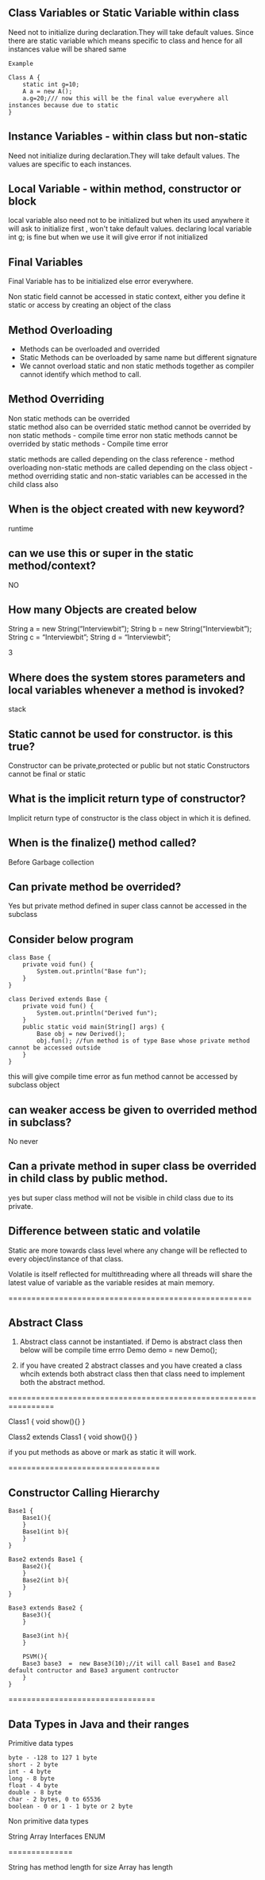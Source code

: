 Class Variables or Static Variable within class
----------------------------------------------
Need not to initialize during declaration.They will take default values.
Since there are static variable which means specific to class and hence for all instances value will
be shared same

    Example

    Class A {
        static int g=10;
        A a = new A();
        a.g=20;/// now this will be the final value everywhere all instances because due to static
    }

Instance Variables - within class but non-static
------------------------------------------------
Need not initialize during declaration.They will take default values.
The values are specific to each instances.

Local Variable - within method, constructor or block
-----------------------------------------------------
local variable also need not to be initialized but when its used anywhere it will ask to initialize first , won't take default values.
declaring local variable int g; is fine but when we use it will give error if not initialized

**Final Variables**
-------------------
Final Variable has to be initialized else error everywhere.

Non static field cannot be accessed in static context, either you define it static or access by creating
an object of the class

Method Overloading
-------------------
* Methods can be overloaded and overrided
* Static Methods can be overloaded by same name but different signature
* We cannot overload static and non static methods together as compiler cannot identify 
    which method to call.

**Method Overriding**
---------------------
Non static methods can be overrided  
static method also can be overrided 
static method cannot be overrided by non static methods - compile time error
non static methods cannot be overrided by static methods - Compile time error

static methods are called depending on the class reference - method overloading
non-static methods are called depending on the class object - method overriding
static and non-static variables can be accessed in the child class also 


**When is the object created with new keyword?**
-------------------------------------------------
runtime

**can we use this or super in the static method/context?**
------------------------------------------------------------
NO

**How many Objects are created below**
--------------------------------------
String a = new String(“Interviewbit”);
String b = new String(“Interviewbit”);
String c = “Interviewbit”;
String d = “Interviewbit”;

3

**Where does the system stores parameters and local variables whenever a method is invoked?**
---------------------------------------------------------------------------------------------
stack

**Static cannot be used for constructor. is this true?**
---------------------------------------------------------
Constructor can be private,protected or public but not static
Constructors cannot be final or static

**What is the implicit return type of constructor?**
-----------------------------------------------------
Implicit return type of constructor is the class object in which it is defined.

**When is the finalize() method called?**
-------------------------------------------
Before Garbage collection

**Can private method be overrided?**
--------------------------------------
Yes but private method defined in super class cannot be accessed in the subclass

**Consider below program**
--------------------------

    class Base {
        private void fun() {
            System.out.println("Base fun");     
        }
    }
    
    class Derived extends Base {
        private void fun() {
            System.out.println("Derived fun");     
        }
        public static void main(String[] args) {
            Base obj = new Derived();
            obj.fun(); //fun method is of type Base whose private method cannot be accessed outside
        }  
    }

this will give compile time error as fun method cannot be accessed by subclass object

**can weaker access be given to overrided method in subclass?**
--------------------------------------------------------------
No never

**Can a private method in super class be overrided in child class by public method.**
-------------------------------------------------------------------------------------
yes but super class method will not be visible in child class due to its private.

**Difference between static and volatile**
-------------------------------------------
Static are more towards class level where any change will be reflected to every object/instance of that class.

Volatile is itself reflected for multithreading where all threads will share the latest value of variable
as the variable resides at main memory.


=====================================================

**Abstract Class**
-------------------

1. Abstract class cannot be instantiated. if Demo is abstract class then below will be compile time errro
Demo demo = new Demo();

2. if you have created 2 abstract classes and you have created a class whcih extends both 
abstract class then that class need to implement both the abstract method.

================================================================

Class1 {
    void show(){}
}

Class2 extends Class1 {
void show(){}
}

if you put methods as above or mark as static it will work.


=================================

**Constructor Calling Hierarchy**
---------------------------------
    Base1 {
        Base1(){
        }
        Base1(int b){
        }
    }

    Base2 extends Base1 {
        Base2(){
        }
        Base2(int b){
        }
    }

    Base3 extends Base2 {
        Base3(){
        }
    
        Base3(int h){
        }

        PSVM(){
        Base3 base3  =  new Base3(10);//it will call Base1 and Base2 default contructor and Base3 argument contructor
        }
    }

================================


**Data Types in Java and their ranges**
----------------------------------------
Primitive data types

    byte - -128 to 127 1 byte
    short - 2 byte
    int - 4 byte
    long - 8 byte
    float - 4 byte
    double - 8 byte
    char - 2 bytes, 0 to 65536
    boolean - 0 or 1 - 1 byte or 2 byte

Non primitive data types 

String
Array
Interfaces
ENUM

==============

String has method length for size
Array has length









